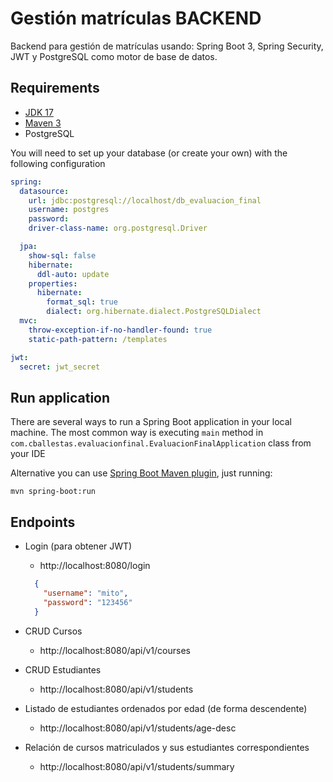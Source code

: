 # Gestión matrículas BACKEND
Backend para gestión de matrículas usando: Spring Boot 3, Spring Security, JWT y PostgreSQL como motor 
de base de datos.

## Requirements
- [JDK 17](https://adoptium.net/es/?variant=openjdk17)
- [Maven 3](https://maven.apache.org/)
- PostgreSQL

You will need to set up your database (or create your own) with the following configuration
``` yaml
spring:
  datasource:
    url: jdbc:postgresql://localhost/db_evaluacion_final
    username: postgres
    password: 
    driver-class-name: org.postgresql.Driver

  jpa:
    show-sql: false
    hibernate:
      ddl-auto: update
    properties:
      hibernate:
        format_sql: true
        dialect: org.hibernate.dialect.PostgreSQLDialect
  mvc:
    throw-exception-if-no-handler-found: true
    static-path-pattern: /templates

jwt:
  secret: jwt_secret
```

## Run application

There are several ways to run a Spring Boot application in your local machine. The most common way is executing `main` method in `com.cballestas.evaluacionfinal.EvaluacionFinalApplication` class from your IDE

Alternative you can use [Spring Boot Maven plugin](https://docs.spring.io/spring-boot/docs/current/maven-plugin/reference/htmlsingle), just running:

```shell
mvn spring-boot:run
```

## Endpoints 
- Login (para obtener JWT)
  - http://localhost:8080/login 
  
  ```json
    {
      "username": "mito",
      "password": "123456"
    }
  ```
- CRUD Cursos
  - http://localhost:8080/api/v1/courses 
- CRUD Estudiantes
  - http://localhost:8080/api/v1/students 
- Listado de estudiantes ordenados por edad (de forma descendente)
  - http://localhost:8080/api/v1/students/age-desc
- Relación de cursos matriculados y sus estudiantes correspondientes
  - http://localhost:8080/api/v1/students/summary